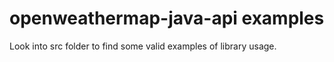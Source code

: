 # openweathermap-java-api examples

Look into src folder to find some valid examples of library usage.